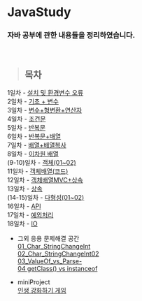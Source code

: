 JavaStudy
==============

### 자바 공부에 관한 내용들을 정리하였습니다.

<br/>

> ## 목차 <br>
 1일차 - [설치 및 환경변수 오류](https://github.com/Mulbua/JavaStudy/tree/master/1Day) <br/>
 2일차 - [기초 + 변수](https://github.com/Mulbua/JavaStudy/tree/master/2Day) <br/>
 3일차 - [변수+형변환+연산자](https://github.com/Mulbua/JavaStudy/tree/master/3Day) <br/>
 4일차 - [조건문](https://github.com/Mulbua/JavaStudy/tree/master/4Day) <br/>
 5일차 - [반복문](https://github.com/Mulbua/JavaStudy/tree/master/5Day) <br/>
 6일차 - [반복문+배열](https://github.com/Mulbua/JavaStudy/tree/master/6Day) <br/>
 7일차 - [배열+배열복사](https://github.com/Mulbua/JavaStudy/tree/master/7Day) <br/>
 8일차 - [이차원 배열](https://github.com/Mulbua/JavaStudy/tree/master/8Day) <br/>
 (9-10)일차 - [객체(01~02)](https://github.com/Mulbua/JavaStudy/tree/master/9Day_10Day) <br/>
 11일차 - [객체배열(코드)](https://github.com/Mulbua/JavaStudy/tree/master/11Day) <br/>
 12일차 - [객체배열MVC+상속](https://github.com/Mulbua/JavaStudy/tree/master/12Day) <br/>
 13일차 - [상속](https://github.com/Mulbua/JavaStudy/tree/master/13Day) <br/>
 (14-15)일차 - [다형성(01~02)](https://github.com/Mulbua/JavaStudy/tree/master/14Day_15Day) <br/>
 16일차 - [API](https://github.com/Mulbua/JavaStudy/tree/master/16Day) <br/>
 17일차 - [예외처리](https://github.com/Mulbua/JavaStudy/tree/master/17Day) <br/>
 18일차 - [IO]() <br/>
 
    
* 그외 응용 문제해결 공간 <br/>
 [01_Char_StringChangeInt](https://github.com/Mulbua/JavaStudy/blob/master/%EC%9D%91%EC%9A%A9_%EB%AC%B8%EC%A0%9C%ED%95%B4%EA%B2%B0_%EA%B3%B5%EA%B0%84/01_Char_StringChangeInt.md) <br/>
 [02_Char_StringChangeInt02](https://github.com/Mulbua/JavaStudy/blob/master/%EC%9D%91%EC%9A%A9_%EB%AC%B8%EC%A0%9C%ED%95%B4%EA%B2%B0_%EA%B3%B5%EA%B0%84/02_Char_StringChangeInt02.md) <br/>
 [03_ValueOf_vs_Parse-](https://github.com/Mulbua/JavaStudy/blob/master/%EC%9D%91%EC%9A%A9_%EB%AC%B8%EC%A0%9C%ED%95%B4%EA%B2%B0_%EA%B3%B5%EA%B0%84/03_ValueOf_vs_Parse~.md) <br/>
 [04 getClass() vs instanceof](https://github.com/Mulbua/JavaStudy/blob/master/%EC%9D%91%EC%9A%A9_%EB%AC%B8%EC%A0%9C%ED%95%B4%EA%B2%B0_%EA%B3%B5%EA%B0%84/04_getClass()_vs_instanceof.md) <br/>
 
* miniProject <br/>
[인생 강화하기 게임](https://github.com/Mulbua/JavaStudy/tree/master/miniProject)<br/>
 


